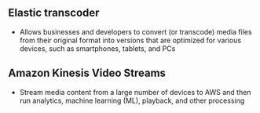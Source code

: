 ## Elastic transcoder 

- Allows businesses and developers to convert (or transcode) media files from their original format into versions that
  are optimized for various devices, such as smartphones, tablets, and PCs

## Amazon Kinesis Video Streams

- Stream media content from a large number of devices to AWS and then run analytics, machine learning (ML), playback,
  and other processing